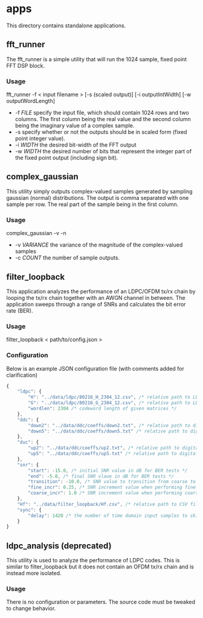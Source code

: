 # apps
This directory contains standalone applications.

## fft_runner
The fft_runner is a simple utility that will run the 1024 sample, fixed
point FFT DSP block.
### Usage
fft_runner -f < input filename > [-s (scaled output)] [-i outputIntWidth] [-w outputWordLength]

* -f _FILE_ specify the input file, which should contain 1024 rows and two
columns. The first column being the real value and the second column being
the imaginary value of a complex sample.
* -s specify whether or not the outputs should be in scaled form (fixed point integer value).
* -i _WIDTH_ the desired bit-width of the FFT output
* -w _WIDTH_ the desired number of bits that represent the integer part
of the fixed point output (including sign bit).

## complex_gaussian
This utility simply outputs complex-valued samples generated by sampling
gaussian (normal) distributions. The output is comma separated with one
sample per row. The real part of the sample being in the first column.
### Usage
complex_gaussian -v <variance> -n <count>

* -v _VARIANCE_ the variance of the magnitude of the complex-valued samples
* -c _COUNT_ the number of sample outputs.

## filter_loopback
This application analyzes the performance of an LDPC/OFDM tx/rx chain by
looping the tx/rx chain together with an AWGN channel in between. The
application sweeps through a range of SNRs and calculates the bit error rate (BER).
### Usage
filter_loopback < path/to/config.json >
### Configuration
Below is an example JSON configuration file (with comments added for clarification)
```javascript
{
	"ldpc": {
		"H": "../data/ldpc/80216_H_2304_12.csv", /* relative path to LDPC H matrix file */
		"G": "../data/ldpc/80216_G_2304_12.csv", /* relative path to LDPC G matrix file */
		"wordlen": 2304 /* codeword length of given matrices */
	},
	"ddc": {
		"down2": "../data/ddc/coeffs/down2.txt", /* relative path to digital down converter's down-by-2 FIR coefficients */
		"down5": "../data/ddc/coeffs/down5.txt" /* relative path to digital down converter's down-by-5 FIR coefficients */
	},
	"duc": {
		"up2": "../data/ddc/coeffs/up2.txt", /* relative path to digital up converter's up-by-2 FIR coefficients */
		"up5": "../data/ddc/coeffs/up5.txt" /* relative path to digital up converter's up-by-5 FIR coefficients */
	},
	"snr": {
		"start": -15.0, /* initial SNR value in dB for BER tests */
		"end": -5.0, /* final SNR vlaue in dB for BER tests */
		"transition": -10.0, /* SNR value to transition from coarse to fine incremements */
		"fine_incr": 0.25, /* SNR increment value when performing fine increments */
		"coarse_incr": 1.0 /* SNR increment value when performing coarse increments */
	},
	"Hf": "../data/filter_loopback/Hf.csv", /* relative path to CSV file containing H(f), which would be 1024 complex values used to reverse the linear phase delay effects of the tx/rx chains */
	"sync": {
		"delay": 1420 /* the number of time domain input samples to skip initially. this is the number of samples it takes for the time domain signal to propagate through. */
	}
}
```
## ldpc_analysis (deprecated)
This utility is used to analyze the performance of LDPC codes. This is similar to filter_loopback but it does not contain an OFDM tx/rx chain and is instead more isolated.
### Usage
There is no configuration or parameters. The source code must be tweaked to change behavior.

